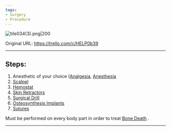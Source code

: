 ```yaml
---
tags:
- Surgery
- Procedure
---
```


![tile034(3).png\|200](/Procedures/Osteosynthetic%20Surgery%20-%20Attachments/6718845db30472d958dd7bdc.png)

Original URL: https://trello.com/c/HELP0b39

---

## Steps:

1.  Anesthetic of your choice ([Analgesia](../Torso/Analgesia.md), [Anesthesia](../Torso/Anesthesia.md)
2.  [Scalpel](../Items/Scalpel.md)
3.  [Hemostat](../Items/Hemostat.md)
4.  [Skin Retractors](../Items/Skin%20Retractors.md)
5. [Surgical Drill](../Items/Surgical%20Drill.md)
6. [Osteosynthesis Implants](../Items/Osteosynthesis%20Implants.md)
7.  [Sutures](../Items/Sutures.md)

Must be performed on every body part in order to treat [Bone Death](../Bones/Bone%20Death.md)  .

---

